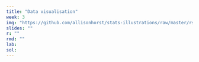 ```yaml
---
title: "Data visualisation"
week: 3
img: "https://github.com/allisonhorst/stats-illustrations/raw/master/rstats-artwork/ggplot2_exploratory.png"
slides: ""
r: ""
rmd: ""
lab:
sol:
---
```

